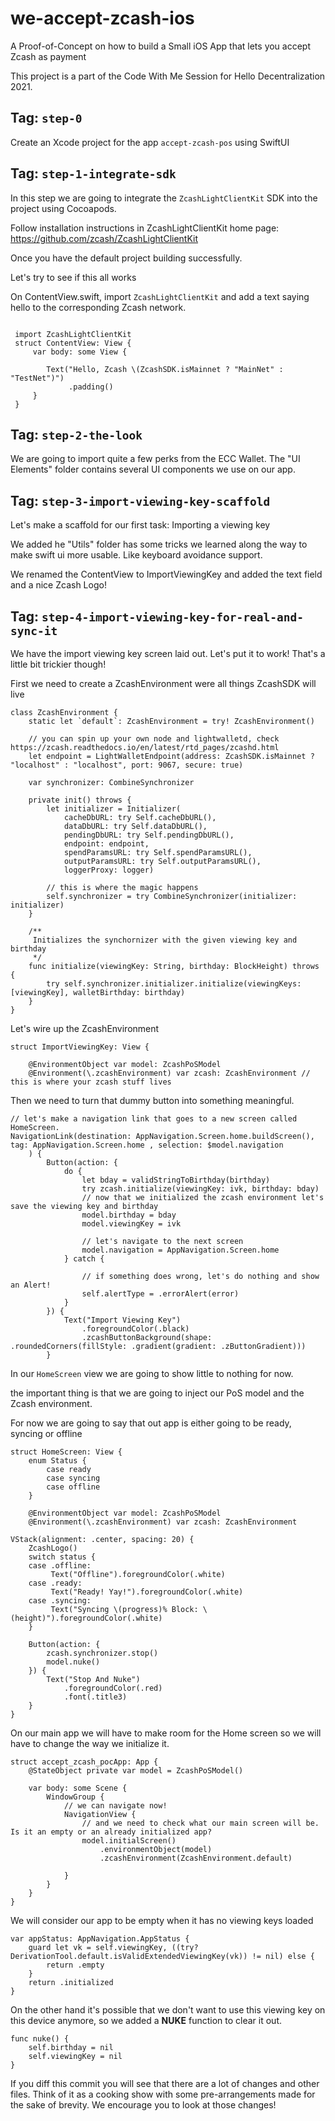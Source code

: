 # we-accept-zcash-ios
A Proof-of-Concept on how to build a Small iOS App that lets you accept Zcash as payment

This project is a part of the Code With Me Session for Hello Decentralization 2021.

## Tag: `step-0`

Create an Xcode project for the app `accept-zcash-pos` using SwiftUI


## Tag: `step-1-integrate-sdk`

In this step we are going to integrate the `ZcashLightClientKit` SDK into the project using Cocoapods. 

Follow installation instructions in ZcashLightClientKit home page: https://github.com/zcash/ZcashLightClientKit

Once you have the default project building successfully.

Let's try to see if this all works

On ContentView.swift, import `ZcashLightClientKit` and add a text saying hello to the corresponding Zcash network.

````

 import ZcashLightClientKit
 struct ContentView: View {
     var body: some View {
        
        Text("Hello, Zcash \(ZcashSDK.isMainnet ? "MainNet" : "TestNet")")
             .padding()
     }
 }
````

## Tag: `step-2-the-look`
We are going to import quite a few perks from the ECC Wallet. 
The "UI Elements" folder contains several UI components we use on our app. 
 

## Tag: `step-3-import-viewing-key-scaffold`
Let's make a scaffold for our first task: Importing a viewing key

We added he "Utils" folder has some tricks we learned along the way to make swift ui more usable. Like keyboard avoidance support.

We renamed the ContentView to ImportViewingKey and added the text field and a nice Zcash Logo!


## Tag: `step-4-import-viewing-key-for-real-and-sync-it`

We have the import viewing key screen laid out. Let's put it to work! That's a little bit trickier though! 

First we need to create a ZcashEnvironment were all things ZcashSDK will live

```
class ZcashEnvironment {
    static let `default`: ZcashEnvironment = try! ZcashEnvironment()
    
    // you can spin up your own node and lightwalletd, check https://zcash.readthedocs.io/en/latest/rtd_pages/zcashd.html
    let endpoint = LightWalletEndpoint(address: ZcashSDK.isMainnet ? "localhost" : "localhost", port: 9067, secure: true)

    var synchronizer: CombineSynchronizer
    
    private init() throws {
        let initializer = Initializer(
            cacheDbURL: try Self.cacheDbURL(),
            dataDbURL: try Self.dataDbURL(),
            pendingDbURL: try Self.pendingDbURL(),
            endpoint: endpoint,
            spendParamsURL: try Self.spendParamsURL(),
            outputParamsURL: try Self.outputParamsURL(),
            loggerProxy: logger)
        
        // this is where the magic happens
        self.synchronizer = try CombineSynchronizer(initializer: initializer)
    }
    
    /**
     Initializes the synchornizer with the given viewing key and birthday
     */
    func initialize(viewingKey: String, birthday: BlockHeight) throws {
        try self.synchronizer.initializer.initialize(viewingKeys: [viewingKey], walletBirthday: birthday)
    }
}
```

Let's wire up the ZcashEnvironment

````
struct ImportViewingKey: View {

    @EnvironmentObject var model: ZcashPoSModel
    @Environment(\.zcashEnvironment) var zcash: ZcashEnvironment // this is where your zcash stuff lives
````

Then we need to turn that dummy button into something meaningful.

````
// let's make a navigation link that goes to a new screen called HomeScreen. 
NavigationLink(destination: AppNavigation.Screen.home.buildScreen(), tag: AppNavigation.Screen.home , selection: $model.navigation
    ) {
        Button(action: {
            do {
                let bday = validStringToBirthday(birthday)
                try zcash.initialize(viewingKey: ivk, birthday: bday)
                // now that we initialized the zcash environment let's save the viewing key and birthday
                model.birthday = bday
                model.viewingKey = ivk
                
                // let's navigate to the next screen
                model.navigation = AppNavigation.Screen.home
            } catch {
                
                // if something does wrong, let's do nothing and show an Alert!
                self.alertType = .errorAlert(error)
            }
        }) {
            Text("Import Viewing Key")
                .foregroundColor(.black)
                .zcashButtonBackground(shape: .roundedCorners(fillStyle: .gradient(gradient: .zButtonGradient)))
        }

````

In our `HomeScreen` view we are going to show little to nothing for now.

the important thing is that we are going to inject our PoS model and the Zcash environment. 

For now we are going to say that out app is either going to be ready, syncing or offline

````
struct HomeScreen: View {
    enum Status {
        case ready
        case syncing
        case offline
    }
    
    @EnvironmentObject var model: ZcashPoSModel
    @Environment(\.zcashEnvironment) var zcash: ZcashEnvironment
````
```
VStack(alignment: .center, spacing: 20) {
    ZcashLogo()
    switch status {
    case .offline:
         Text("Offline").foregroundColor(.white)
    case .ready:
         Text("Ready! Yay!").foregroundColor(.white)
    case .syncing:
         Text("Syncing \(progress)% Block: \(height)").foregroundColor(.white)
    }
    
    Button(action: {
        zcash.synchronizer.stop()
        model.nuke()
    }) {
        Text("Stop And Nuke")
            .foregroundColor(.red)
            .font(.title3)
    }
}

```


On our main app we will have to make room for the Home screen so we will have to change the way we initialize it. 

````
struct accept_zcash_pocApp: App {
    @StateObject private var model = ZcashPoSModel()
    
    var body: some Scene {
        WindowGroup {
            // we can navigate now!
            NavigationView {
                // and we need to check what our main screen will be. Is it an empty or an already initialized app?
                model.initialScreen()
                    .environmentObject(model)
                    .zcashEnvironment(ZcashEnvironment.default)
                    
            }
        }
    }
}
````
We will consider our app to be empty when it has no viewing keys loaded

```
var appStatus: AppNavigation.AppStatus {
    guard let vk = self.viewingKey, ((try? DerivationTool.default.isValidExtendedViewingKey(vk)) != nil) else {
        return .empty
    }
    return .initialized
}
```


On the other hand it's possible that we don't want to use this viewing key on this device anymore, so we added a **NUKE** function to clear it out. 

```
func nuke() {
    self.birthday = nil
    self.viewingKey = nil
}
```


If you diff this commit you will see that there are a lot of changes and other files. Think of it as a cooking show with some pre-arrangements made for the sake of brevity. We encourage you to look at those changes! 
